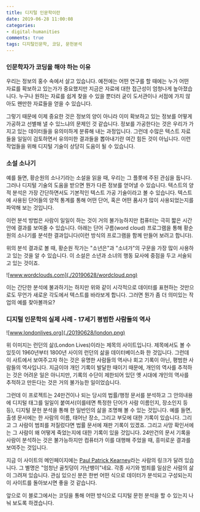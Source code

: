 ```yaml
---
title: 디지털 인문학이란
date: 2019-06-28 11:00:08
categories:
- digital-humanities
comments: true
tags: 디지털인문학, 코딩, 문헌분석
---
```


### 인문학자가 코딩을 해야 하는 이유

우리는 정보의 홍수 속에서 살고 있습니다. 예전에는 어떤 연구를 할 때에는 누가 어떤 자료를 확보하고 있는가가 중요했지만 지금은 자료에 대한 접근성이 엄청나게 높아졌습니다. 누구나 원하는 자료를 쉽게 찾을 수 있을 뿐더러 굳이 도서관이나 서점에 가지 않아도 왠만한 자료들을 얻을 수 있습니다. 

그렇기 때문에 이제 중요한 것은 정보의 양이 아니라 이미 확보하고 있는 정보를 어떻게 가공하고 선별해 낼 수 있느냐의 문제인 것 같습니다. 정보를 가공한다는 것은 우리가 가지고 있는 데이터들을 유의미하게 분류해 내는 과정입니다. 그런데 수많은 텍스트 자료들을 일일이 검토하면서 유의미한 결과들을 뽑아내기란 여간 힘든 것이 아닙니다. 이런 작업들을 위해 디지털 기술이 상당히 도움이 될 수 있습니다. 


### 소설 소나기

예를 들면, 황순원의 소나기라는 소설을 읽을 때, 우리는 그 플롯에 주된 관심을 둡니다. 그러나 디지털 기술의 도움을 받으면 뭔가 다른 정보를 얻어낼 수 있습니다. 텍스트의 양적 분석은 가장 간단하면서도 기본적인 텍스트 가공 기술이라고 볼 수 있습니다. 텍스트에 사용된 단어들의 양적 통계를 통해 어떤 단어, 혹은 어떤 품사가 많이 사용되었는지를 파악해 보는 것입니다. 

이런 분석 방법은 사람이 일일이 하는 것이 거의 불가능하지만 컴퓨터는 극히 짧은 시간안에 결과를 보여줄 수 있습니다. 아래는 단어 구름(word cloud) 프로그램을 통해 황순원의 소나기를 분석한 결과입니다(이런 방식의 프로그램을 함께 만들어 보려고 합니다).   

위의 분석 결과로 볼 때, 황순원 작가는 "소년은"과 "소녀가"의 구문을 가장 많이 사용하고 있는 것을 알 수 있습니다. 이 소설은 소년과 소녀의 행동 묘사에 중점을 두고 서술되고 있는 것이죠. 

![www.wordclouds.com](./20190628/wordcloud.png)

이는 간단한 분석에 불과하기는 하지만 위와 같이 시각적으로 데이터를 표현하는 것만으로도 무언가 새로운 각도에서 텍스트를 바라보게 합니다. 그러면 뭔가 좀 더 의미있는 작업의 예를 찾아볼까요? 


### 디지털 인문학의 실제 사례 - 17세기 평범한 사람들의 역사

![www.londonlives.org](./20190628/london.png)

위 이미지는 런던의 삶(London Lives)이라는 제목의 사이트입니다. 제목에서도 볼 수 있듯이 1960년부터 1800년 사이의 런던의 삶을 데이터베이스화 한 것입니다. 그런데 이 사트에서 보여주고자 하는 것은 유명한 사람들의 역사나 회고 기록이 아닌, 평범한 사람들의 역사입니다. 지금이야 개인 기록이 발달한 때이기 때문에, 개인의 역사를 추적하는 것은 어려운 일은 아니지만, 기록의 수단이 제한되어 있던 옛 시대에 개인의 역사를 추적하고 만든다는 것은 거의 불가능한 일이었습니다. 

그런데 이 프로젝트는 24만건이나 되는 당시의 법률/행정 문서를 분석하고 그 안의내용에 디지털 태그를 일일이 붙여서(이를테면 특정한 단어가 사람 이름인지, 장소인지 등등), 디지털 문헌 분석을 통해 한 일반인의 삶을 조명해 볼 수 있는 것입니다. 예를 들면, 출생 문서에는 한 사람의 이름, 태어난 장소, 그리고 부모에 대한 기록이 있습니다. 그리고 그 사람이 범죄를 저질렀다면 법률 문서에 재판 기록이 있겠죠. 그리고 사망 확인서에는 그 사람이 왜 어떻게 죽었는지에 대한 기록이 있을 것입니다. 24만건의 문서 기록을 사람이 분석하는 것은 불가능하지만 컴퓨터가 이를 대행해 주었을 때, 흥미로운 결과를 보여주는 것입니다. 

지금 이 사이트의 메인페이지에는 [Paul Patrick Kearney](https://www.londonlives.org/static/KearneyPaulPatrick.jsp)라는 사람의 링크가 달려 있습니다. 그 별명은 "엄청난 골칫덩이 가난뱅이"네요. 각종 사기와 범죄를 일삼은 사람의 삶이 그려져 있습니다. 관심 있으신 분은 한번 어떤 식으로 데이터가 분석되고 구성되는지 이 사이트를 돌아보시면 좋을 것 같습니다. 

앞으로 이 블로그에서는 코딩을 통해 어떤 방식으로 디지털 문헌 분석을 할 수 있는지 나눠 보도록 하겠습니다.  
